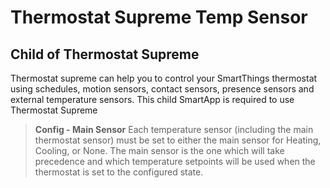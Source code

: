 # Thermostat Supreme Temp Sensor
## Child of Thermostat Supreme
Thermostat supreme can help you to control your SmartThings thermostat using schedules, motion sensors, contact sensors, presence sensors and external temperature sensors. 
This child SmartApp is required to use Thermostat Supreme

> **Config - Main Sensor** 
> Each temperature sensor (including the main thermostat sensor) must be set to either the main sensor for Heating, Cooling, or None. The main sensor is the one which will take precedence and which temperature setpoints will be used when the thermostat is set to the configured state.